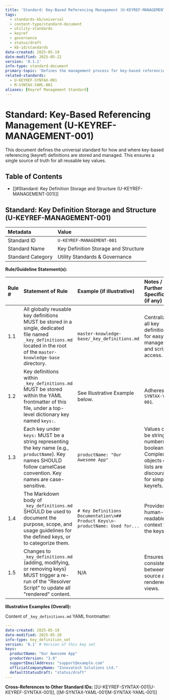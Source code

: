 ```yaml
---
title: 'Standard: Key-Based Referencing Management (U-KEYREF-MANAGEMENT-001)'
tags:
  - standards-kb/universal
  - content-type/standard-document
  - utility-standards
  - keyref
  - governance
  - status/draft
  - kb-id/standards
date-created: 2025-05-19
date-modified: 2025-05-22
version: '0.1.1'
info-type: standard-document
primary-topic: 'Defines the management process for key-based referencing (keyrefs) in KB documents.'
related-standards:
  - U-KEYREF-SYNTAX-001
  - M-SYNTAX-YAML-001
aliases: [Keyref Management Standard]
---
```


# Standard: Key-Based Referencing Management (U-KEYREF-MANAGEMENT-001)

This document defines the universal standard for how and where key-based referencing (keyref) definitions are stored and managed. This ensures a single source of truth for all reusable key values.

## Table of Contents
- [[#Standard: Key Definition Storage and Structure (U-KEYREF-MANAGEMENT-001)]]

## Standard: Key Definition Storage and Structure (U-KEYREF-MANAGEMENT-001)

| Metadata        | Value                                 |
| :-------------- | :------------------------------------ |
| Standard ID     | `U-KEYREF-MANAGEMENT-001`                 |
| Standard Name   | Key Definition Storage and Structure  |
| Standard Category | Utility Standards & Governance        |

**Rule/Guideline Statement(s):**

| Rule # | Statement of Rule                                                                                                                               | Example (if illustrative)                                    | Notes / Further Specification (if any)                                       |
| :----- | :---------------------------------------------------------------------------------------------------------------------------------------------- | :----------------------------------------------------------- | :--------------------------------------------------------------------------- |
| 1.1    | All globally reusable key definitions MUST be stored in a single, dedicated file named `_key_definitions.md` located in the root of the `master-knowledge-base` directory. | `master-knowledge-base/_key_definitions.md`                  | Centralizes all key definitions for easy management and script access.       |
| 1.2    | Key definitions within `_key_definitions.md` MUST be stored within the YAML frontmatter of this file, under a top-level dictionary key named `keys:`. | See Illustrative Example below.                              | Adheres to `M-SYNTAX-YAML-001`.                                              |
| 1.3    | Each key under `keys:` MUST be a string representing the key name (e.g., `productName`). Key names SHOULD follow camelCase convention. Key names are case-sensitive. | `productName: "Our Awesome App"`                             | Values can be strings, numbers, or booleans. Complex objects or lists are discouraged for simple keyrefs. |
| 1.4    | The Markdown body of `_key_definitions.md` SHOULD be used to document the purpose, scope, and usage guidelines for the defined keys, or to categorize them. | `# Key Definitions Documentation\n## Product Keys\n- productName: Used for...` | Provides human-readable context for the keys.                              |
| 1.5    | Changes to `_key_definitions.md` (adding, modifying, or removing keys) MUST trigger a re-run of the "Resolver Script" to update all "rendered" content. | N/A                                                          | Ensures consistency between source and rendered views.                       |

**Illustrative Examples (Overall):**

Content of `_key_definitions.md` YAML frontmatter:
```yaml
---
date-created: 2025-05-19
date-modified: 2025-05-20
info-type: key_definition_set
version: '0.1' # Version of this key set
keys:
  productName: "Our Awesome App"
  productVersion: "3.0"
  supportEmailAddress: "support@example.com"
  officialCompanyName: "Innovatech Solutions Ltd."
  defaultStatusDraft: "status/draft"
---
```

**Cross-References to Other Standard IDs:** [[U-KEYREF-SYNTAX-001|U-KEYREF-SYNTAX-001]], [[M-SYNTAX-YAML-001|M-SYNTAX-YAML-001]] 